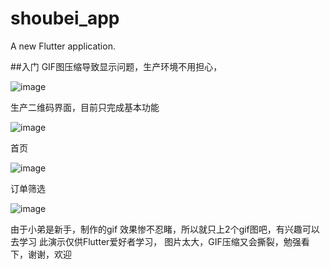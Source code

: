 # shoubei_app

A new Flutter application.

##入门
GIF图压缩导致显示问题，生产环境不用担心，


![image](https://github.com/zyonrhangao/flutter_map/blob/master/views/home.gif) 

生产二维码界面，目前只完成基本功能

![image](https://github.com/zyonrhangao/flutter_map/blob/master/views/code.gif) 

首页

![image](https://github.com/zyonrhangao/flutter_map/blob/master/views/untitle11d.gif) 

订单筛选

![image](https://github.com/zyonrhangao/flutter_map/blob/master/views/untitleda.gif) 


由于小弟是新手，制作的gif 效果惨不忍睹，所以就只上2个gif图吧，有兴趣可以去学习
此演示仅供Flutter爱好者学习，
图片太大，GIF压缩又会撕裂，勉强看下，谢谢，欢迎
